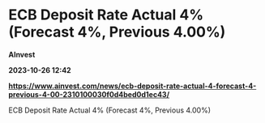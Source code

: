 # ECB Deposit Rate Actual 4% (Forecast 4%, Previous 4.00%)
**AInvest**

**2023-10-26 12:42**

**https://www.ainvest.com/news/ecb-deposit-rate-actual-4-forecast-4-previous-4-00-2310100030f0d4bed0d1ec43/**

ECB Deposit Rate Actual 4% (Forecast 4%, Previous 4.00%)